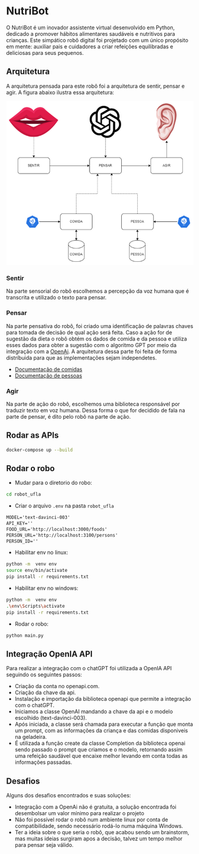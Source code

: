 # NutriBot

O NutriBot é um inovador assistente virtual desenvolvido em Python, dedicado a promover hábitos alimentares saudáveis e nutritivos para crianças. Este simpático robô digital foi projetado com um único propósito em mente: auxiliar pais e cuidadores a criar refeições equilibradas e deliciosas para seus pequenos.

## Arquitetura

A arquitetura pensada para este robô foi a arquitetura de  sentir, pensar e agir. A figura abaixo ilustra essa arquitetura:

![Arquitetura](./architecture/NutriBot.drawio.png)

### Sentir

Na parte sensorial do robô escolhemos a percepção da voz humana que é transcrita e utilizado o texto para pensar.

### Pensar 

Na parte pensativa do robô, foi criado uma identificação de palavras chaves para tomada de decisão de qual ação será feita. Caso a ação for de sugestão da dieta o robô obtém os dados de comida e da pessoa e utiliza esses dados  para obter a sugestão com o algoritmo GPT por meio da integração com a [OpenAi](https://openai.com/).
A arquitetura dessa parte foi feita de forma distríbuida para que as implementações sejam independetes.

- [Documentação de comidas](./food_info_serv/README.md)
- [Documentação de pessoas](./person_info_serv/README.md)

### Agir

Na parte de ação do robô, escolhemos uma biblioteca responsável por traduzir texto em voz humana. Dessa forma o que for decidido de fala na parte de pensar, é dito pelo robô na parte de ação.

## Rodar as APIs

```sh
docker-compose up --build
```

## Rodar o robo

- Mudar para o diretorio do robo:

```sh
cd robot_ufla
```

- Criar o arquivo `.env` na pasta `robot_ufla`

```env
MODEL='text-davinci-003'
API_KEY=''
FOOD_URL='http://localhost:3000/foods'
PERSON_URL='http://localhost:3100/persons'
PERSON_ID=''
```

- Habilitar env no linux:

```sh
python -m  venv env
source env/bin/activate
pip install -r requirements.txt
```

- Habilitar env no windows:

```sh
python -m  venv env
.\env\Scripts\activate
pip install -r requirements.txt
```

- Rodar o robo:

```sh
python main.py
```

## Integração OpenIA API

Para realizar a integração com o chatGPT foi utilizada a OpenIA API seguindo os seguintes passos:
  - Criação da conta no openapi.com.
  - Criação da chave da api.
  - Instalação e importação da biblioteca openapi que permite a integração com o chatGPT.
  - Iniciamos a classe OpenAI mandando a chave da api e o modelo escolhido (text-davinci-003).
  - Após iniciada, a classe será chamada para executar a função que monta um prompt, com as informações da criança e das comidas disponiveis na geladeira.
  - É utilizada a função create da classe Completion da biblioteca openai sendo passado o prompt que criamos e o modelo, retornando assim uma refeição saudável que encaixe melhor levando em conta todas as informações passadas.


## Desafios

Alguns dos desafios encontrados e suas soluções:

- Integração com a OpenAi não é gratuita, a solução encontrada foi desembolsar um valor mínimo para realizar o projeto
- Não foi possível rodar o robô num ambiente linux por conta de compatibilidade, sendo necessário rodá-lo numa máquina Windows.
- Ter a ideia sobre o que seria o robô, que acabou sendo um brainstorm, mas muitas ideias surgiram apos a decisão, talvez um tempo melhor para pensar seja válido.
